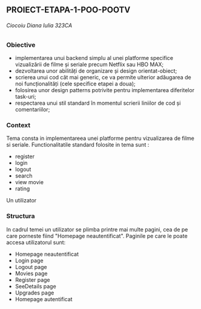 ## PROIECT-ETAPA-1-POO-POOTV
###### Ciocoiu Diana Iulia 323CA

### Obiective
- implementarea unui backend simplu al unei platforme specifice vizualizării de filme și seriale
  precum Netflix sau HBO MAX;
- dezvoltarea unor abilități de organizare și design orientat-obiect;
- scrierea unui cod cât mai generic, ce va permite ulterior adăugarea de noi funcționalități
  (cele specifice etapei a doua);
- folosirea unor design patterns potrivite pentru implementarea diferitelor task-uri;
- respectarea unui stil standard în momentul scrierii liniilor de cod și comentariilor;

### Context
Tema consta in implementareea unei platforme pentru vizualizarea de filme si seriale.
Functionalitatile standard folosite in tema sunt :
- register
- login
- logout
- search
- view movie
- rating

Un utilizator 

### Structura

In cadrul temei un utilizator se plimba printre mai multe pagini, cea de pe care porneste
fiind "Homepage neautentificat". Paginile pe care le poate accesa utilizatorul sunt:
- Homepage neautentificat
- Login page
- Logout page
- Movies page
- Register page
- SeeDetails page
- Upgrades page
- Homepage autentificat


